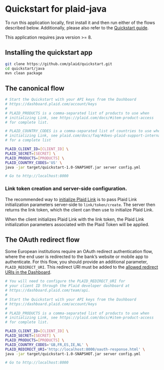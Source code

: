 # Quickstart for plaid-java

To run this application locally, first install it and then run either of the flows described below. Additionally, please also refer to the [Quickstart guide](https://plaid.com/docs/quickstart).

This application requires java version >= 8.

## Installing the quickstart app
``` bash
git clone https://github.com/plaid/quickstart.git
cd quickstart/java
mvn clean package
```

## The canonical flow
``` bash
# Start the Quickstart with your API keys from the Dashboard
# https://dashboard.plaid.com/account/keys
#
# PLAID_PRODUCTS is a comma-separated list of products to use when
# initializing Link, see https://plaid.com/docs/#item-product-access
# for complete list.

# PLAID_COUNTRY_CODES is a comma-separated list of countries to use when
# initializing Link, see plaid.com/docs/faq/#does-plaid-support-international-bank-accounts-
# for a complete list

PLAID_CLIENT_ID=[CLIENT_ID] \
PLAID_SECRET=[SECRET] \
PLAID_PRODUCTS=[PRODUCTS] \
PLAID_COUNTRY_CODES='US' \
java -jar target/quickstart-1.0-SNAPSHOT.jar server config.yml

# Go to http://localhost:8000
```

### Link token creation and server-side configuration.
The recommended way to [initialize Plaid Link](https://plaid.com/docs/#create-link-token)
is to pass Plaid Link initialization parameters server-side to `link/token/create`. The server then returns the link token,
which the client can then use to initialize Plaid Link.

When the client initializes Plaid Link with the link token, the Plaid Link
initialization parameters associated with the Plaid Token will be applied.

## The OAuth redirect flow
Some European institutions require an OAuth redirect authentication flow,
where the end user is redirected to the bank’s website or mobile app to
authenticate. For this flow, you should provide an additional parameter,
`PLAID_REDIRECT_URI`. This redirect URI must be added to the [allowed redirect URIs in the Dashboard](https://dashboard.plaid.com/team/api).


``` bash
# You will need to configure the PLAID_REDIRECT_URI for
# your client ID through the Plaid developer dashboard at
# https://dashboard.plaid.com/team/api.
#
# Start the Quickstart with your API keys from the Dashboard
# https://dashboard.plaid.com/account/keys
#
# PLAID_PRODUCTS is a comma-separated list of products to use when
# initializing Link, see https://plaid.com/docs/#item-product-access
# for complete list.

PLAID_CLIENT_ID=[CLIENT_ID] \
PLAID_SECRET=[SECRET] \
PLAID_PRODUCTS=[PRODUCTS] \
PLAID_COUNTRY_CODES='GB,FR,ES,IE,NL' \
PLAID_REDIRECT_URI='http://localhost:8000/oauth-response.html' \
java -jar target/quickstart-1.0-SNAPSHOT.jar server config.yml

# Go to http://localhost:8000
```
